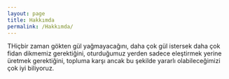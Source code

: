 ```yaml
---
layout: page
title: Hakkımda
permalink: /Hakkımda/
---
```


THiçbir zaman gökten gül yağmayacağını, daha çok gül istersek daha çok fidan dikmemiz gerektiğini, oturduğumuz yerden sadece eleştirmek yerine üretmek gerektiğini, topluma karşı ancak bu şekilde yararlı olabileceğimizi çok iyi biliyoruz.
